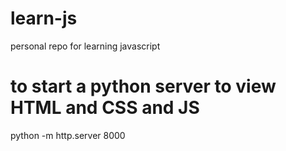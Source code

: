 # learn-js
personal repo for learning javascript

# to start a python server to view HTML and CSS and JS
python -m http.server 8000
